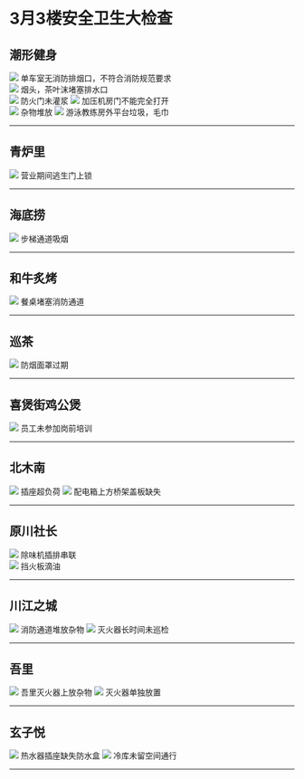 # 3月3楼安全卫生大检查


## 潮形健身
![](/inspection-img/m3/2m-5f-1.jpg)
单车室无消防排烟口，不符合消防规范要求  
![](/inspection-img/m3/2m-5f-2.jpg)
烟头，茶叶沫堵塞排水口  
![](/inspection-img/m3/2m-5f-3.jpg)
防火门未灌浆
![](/inspection-img/m3/2m-5f-4.jpg)
加压机房门不能完全打开  
![](/inspection-img/m3/2m-5f-5.jpg)
杂物堆放
![](/inspection-img/m3/2m-5f-6.jpg)
游泳教练房外平台垃圾，毛巾

---

## 青炉里
![](/inspection-img/m3/2m-5f-7.jpg)
营业期间逃生门上锁

---

## 海底捞
![](/inspection-img/m3/2m-5f-8.jpg)
步梯通道吸烟

---

## 和牛炙烤
![](/inspection-img/m3/2m-5f-9.jpg)
餐桌堵塞消防通道

---

## 巡茶
![](/inspection-img/m3/2m-5f-10.jpg)
防烟面罩过期

---

## 喜煲街鸡公煲
![](/inspection-img/m3/2m-5f-11.jpg)
员工未参加岗前培训

---

## 北木南
![](/inspection-img/m3/2m-5f-12.jpg)
插座超负荷 
![](/inspection-img/m3/2m-5f-13.jpg)
配电箱上方桥架盖板缺失

---

## 原川社长
![](/inspection-img/m3/2m-5f-15.jpg)
除味机插排串联  
![](/inspection-img/m3/2m-5f-16.jpg)
挡火板滴油

---

## 川江之城
![](/inspection-img/m3/2m-5f-17.jpg)
消防通道堆放杂物 
![](/inspection-img/m3/2m-5f-18.jpg)
灭火器长时间未巡检

---

## 吾里
![](/inspection-img/m3/2m-5f-19.jpg)
吾里灭火器上放杂物 
![](/inspection-img/m3/2m-5f-20.jpg)
灭火器单独放置

---

## 玄子悦
![](/inspection-img/m3/2m-5f-21.jpg)
热水器插座缺失防水盒
![](/inspection-img/m3/2m-5f-22.jpg)
冷库未留空间通行

---



